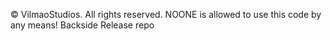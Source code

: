 &copy; VilmaoStudios. All rights reserved.
NOONE is allowed to use this code by any means!
Backside Release repo
